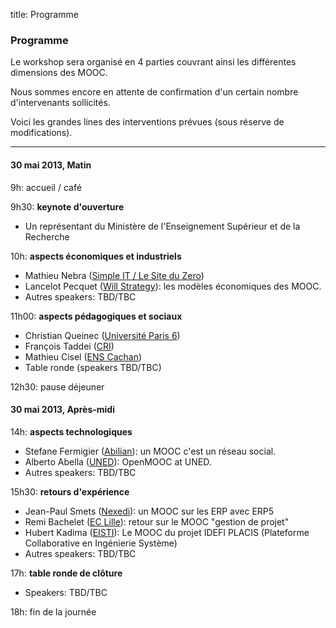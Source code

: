 title: Programme

### Programme

Le workshop sera organisé en 4 parties couvrant ainsi les différentes dimensions des MOOC.

Nous sommes encore en attente de confirmation d'un certain nombre d'intervenants sollicités.

Voici les grandes lines des interventions prévues (sous réserve de modifications).

<hr>

#### 30 mai 2013, Matin

9h: accueil / café

9h30: **keynote d'ouverture**

- Un représentant du Ministère de l'Enseignement Supérieur et de la Recherche

10h: **aspects économiques et industriels**

- Mathieu Nebra ([Simple IT / Le Site du Zero](http://www.simple-it.fr/))
- Lancelot Pecquet ([Will Strategy](http://willstrategy.com/)): les modèles économiques des MOOC.
- Autres speakers: TBD/TBC

11h00: **aspects pédagogiques et sociaux**

- Christian Queinec ([Université Paris 6](http://www.upmc.fr/))
- François Taddei ([CRI](http://www.cri-paris.org/))
- Mathieu Cisel ([ENS Cachan](http://www.stef.ens-cachan.fr/))
- Table ronde (speakers TBD/TBC)

12h30: pause déjeuner

#### 30 mai 2013, Après-midi

14h: **aspects technologiques**

- Stefane Fermigier ([Abilian](http://www.abilian.com/)): un MOOC c'est un réseau social.
- Alberto Abella ([UNED](https://unedcoma.es/)): OpenMOOC at UNED.
- Autres speakers: TBD/TBC

15h30: **retours d'expérience**

- Jean-Paul Smets ([Nexedi](http://www.nexedi.com/)): un MOOC sur les ERP avec ERP5
- Remi Bachelet ([EC Lille](http://rb.ec-lille.fr/)): retour sur le MOOC "gestion de projet"
- Hubert Kadima ([EISTI](http://eisti.eu/)): Le MOOC du projet IDEFI PLACIS (Plateforme Collaborative en Ingénierie Système)
- Autres speakers: TBD/TBC

17h: **table ronde de clôture**

- Speakers: TBD/TBC

18h: fin de la journée

